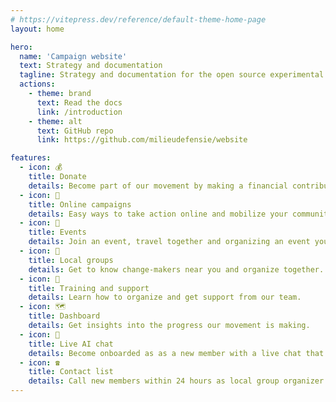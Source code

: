 ```yaml
---
# https://vitepress.dev/reference/default-theme-home-page
layout: home

hero:
  name: 'Campaign website'
  text: Strategy and documentation
  tagline: Strategy and documentation for the open source experimental campaign website of Milieudefensie.
  actions:
    - theme: brand
      text: Read the docs
      link: /introduction
    - theme: alt
      text: GitHub repo
      link: https://github.com/milieudefensie/website

features:
  - icon: 💰
    title: Donate
    details: Become part of our movement by making a financial contribution.
  - icon: 📱
    title: Online campaigns
    details: Easy ways to take action online and mobilize your community.
  - icon: 📆
    title: Events
    details: Join an event, travel together and organizing an event yourself.
  - icon: 📍
    title: Local groups
    details: Get to know change-makers near you and organize together.
  - icon: 📖
    title: Training and support
    details: Learn how to organize and get support from our team.
  - icon: 🗺️
    title: Dashboard
    details: Get insights into the progress our movement is making.
  - icon: 💬
    title: Live AI chat
    details: Become onboarded as as a new member with a live chat that is powered by people and AI.
  - icon: ☎️
    title: Contact list
    details: Call new members within 24 hours as local group organizer.
---
```

